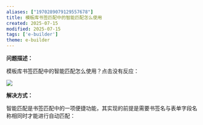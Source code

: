 ```yaml
---
aliases: ["1970289079129557678"]
title: 模板库书签匹配中的智能匹配怎么使用
created: 2025-07-15
modified: 2025-07-15
tags: ['e-builder']
theme: e-builder
---
```


**问题描述：**

模板库书签匹配中的智能匹配怎么使用？点击没有反应：

![](https://myhelpdoc.oss-cn-heyuan.aliyuncs.com/mdimages/a5fa266876807bcfcda4c711f6d9eb7d.jpg)

**解决方式：**

智能匹配是书签匹配中的一项便捷功能，其实现的前提是需要书签名与表单字段名称相同时才能进行自动匹配：

